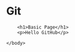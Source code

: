 # Git
<!DOCTYPE html>
<html>
    <body>

        <h1>Basic Page</h1>
        <p>Hello GitHub</p>

    </body>
</html>